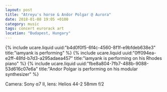 ```yaml
---
layout: post
title: "Atreyu's horse & Andor Polgar @ Aurora"
date: 2018-01-08 19:05 +0100
category: music
tags: concert eurorack art
location: "Budapest, Hungary"
---
```


{% include ucare.liquid uuid:"b4d0f0f5-6f4c-4560-8f1f-e9bfdeb638e3" title:"iamyank is performing" %}
{% include ucare.liquid uuid:"0ff094ea-e2ff-48fd-b7d3-a295adaea457" title:"iamyank is performing on his Rhodes piano" %}
{% include ucare.liquid uuid:"fbe8a804-7fb7-488b-9088-53d616c07e6a" title:"Andor Polgar is performing on his modular synthesizer" %}

Camera: Sony α7 II, lens: Helios 44-2 58mm f/2

